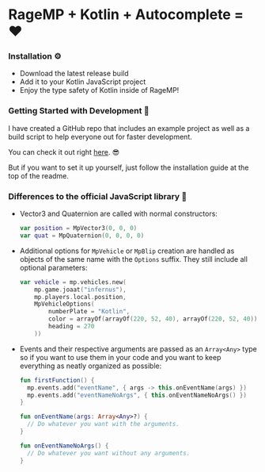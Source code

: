 # RageMP + Kotlin + Autocomplete = ❤
### Installation ⚙

- Download the latest release build
- Add it to your Kotlin JavaScript project
- Enjoy the type safety of Kotlin inside of RageMP!

### Getting Started with Development 🔰
I have created a GitHub repo that includes an example project as
well as a build script to help everyone out for faster development.

You can check it out right [here](https://github.com/LucasRitter/RageMP-Kotlin-Example). 😎

But if you want to set it up yourself, just follow the installation
guide at the top of the readme.

### Differences to the official JavaScript library 🤔
- Vector3 and Quaternion are called with normal constructors:
    ```kotlin
    var position = MpVector3(0, 0, 0)
    var quat = MpQuaternion(0, 0, 0, 0)
    ```
- Additional options for `MpVehicle` or `MpBlip` creation are
  handled as objects of the same name with the `Options` suffix.
  They still include all optional parameters:
    ```kotlin
    var vehicle = mp.vehicles.new(
        mp.game.joaat("infernus"),
        mp.players.local.position,
        MpVehicleOptions(
            numberPlate = "Kotlin",
            color = arrayOf(arrayOf(220, 52, 40), arrayOf(220, 52, 40)),
            heading = 270
        ))
    ```
- Events and their respective arguments are passed as an `Array<Any>` type
  so if you want to use them in your code and you want to keep everything
  as neatly organized as possible:
    ```kotlin
    fun firstFunction() {
      mp.events.add("eventName", { args -> this.onEventName(args) })
      mp.events.add("eventNameNoArgs", { this.onEventNameNoArgs() })
    }
    
    fun onEventName(args: Array<Any>?) {
      // Do whatever you want with the arguments.
    }
    
    fun onEventNameNoArgs() {
      // Do whatever you want without any arguments.
    }
    ```
